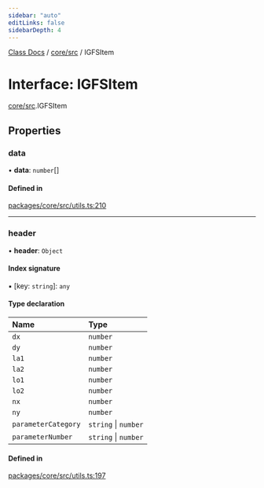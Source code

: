 ```yaml
---
sidebar: "auto"
editLinks: false
sidebarDepth: 4
---
```


[Class Docs](../index.md) / [core/src](../modules/core_src.md) / IGFSItem

# Interface: IGFSItem

[core/src](../modules/core_src.md).IGFSItem

## Properties

### data

• **data**: `number`[]

#### Defined in

[packages/core/src/utils.ts:210](https://github.com/sakitam-fdd/wind-layer/blob/cc04063/packages/core/src/utils.ts#L210)

___

### header

• **header**: `Object`

#### Index signature

▪ [key: `string`]: `any`

#### Type declaration

| Name | Type |
| :------ | :------ |
| `dx` | `number` |
| `dy` | `number` |
| `la1` | `number` |
| `la2` | `number` |
| `lo1` | `number` |
| `lo2` | `number` |
| `nx` | `number` |
| `ny` | `number` |
| `parameterCategory` | `string` \| `number` |
| `parameterNumber` | `string` \| `number` |

#### Defined in

[packages/core/src/utils.ts:197](https://github.com/sakitam-fdd/wind-layer/blob/cc04063/packages/core/src/utils.ts#L197)
